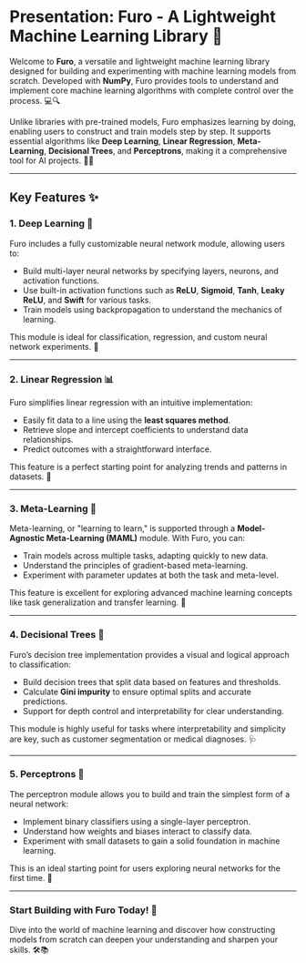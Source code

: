 # Presentation: Furo - A Lightweight Machine Learning Library 🚀

Welcome to **Furo**, a versatile and lightweight machine learning library designed for building and experimenting with machine learning models from scratch. Developed with **NumPy**, Furo provides tools to understand and implement core machine learning algorithms with complete control over the process. 💻🔍

Unlike libraries with pre-trained models, Furo emphasizes learning by doing, enabling users to construct and train models step by step. It supports essential algorithms like **Deep Learning**, **Linear Regression**, **Meta-Learning**, **Decisional Trees**, and **Perceptrons**, making it a comprehensive tool for AI projects. 🌱🤖

---

## Key Features ✨

### 1. **Deep Learning** 🧠  
Furo includes a fully customizable neural network module, allowing users to:  
- Build multi-layer neural networks by specifying layers, neurons, and activation functions.  
- Use built-in activation functions such as **ReLU**, **Sigmoid**, **Tanh**, **Leaky ReLU**, and **Swift** for various tasks.  
- Train models using backpropagation to understand the mechanics of learning.  

This module is ideal for classification, regression, and custom neural network experiments. 🎯

---

### 2. **Linear Regression** 📊  
Furo simplifies linear regression with an intuitive implementation:  
- Easily fit data to a line using the **least squares method**.  
- Retrieve slope and intercept coefficients to understand data relationships.  
- Predict outcomes with a straightforward interface.  

This feature is a perfect starting point for analyzing trends and patterns in datasets. 🔎

---

### 3. **Meta-Learning** 🤔  
Meta-learning, or "learning to learn," is supported through a **Model-Agnostic Meta-Learning (MAML)** module. With Furo, you can:  
- Train models across multiple tasks, adapting quickly to new data.  
- Understand the principles of gradient-based meta-learning.  
- Experiment with parameter updates at both the task and meta-level.  

This feature is excellent for exploring advanced machine learning concepts like task generalization and transfer learning. 🔄

---

### 4. **Decisional Trees** 🌳  
Furo’s decision tree implementation provides a visual and logical approach to classification:  
- Build decision trees that split data based on features and thresholds.  
- Calculate **Gini impurity** to ensure optimal splits and accurate predictions.  
- Support for depth control and interpretability for clear understanding.  

This module is highly useful for tasks where interpretability and simplicity are key, such as customer segmentation or medical diagnoses. 🩺

---

### 5. **Perceptrons** 🔲  
The perceptron module allows you to build and train the simplest form of a neural network:  
- Implement binary classifiers using a single-layer perceptron.  
- Understand how weights and biases interact to classify data.  
- Experiment with small datasets to gain a solid foundation in machine learning.  

This is an ideal starting point for users exploring neural networks for the first time. 👶

---

### Start Building with Furo Today! 🚀  
Dive into the world of machine learning and discover how constructing models from scratch can deepen your understanding and sharpen your skills. 🛠️📚
